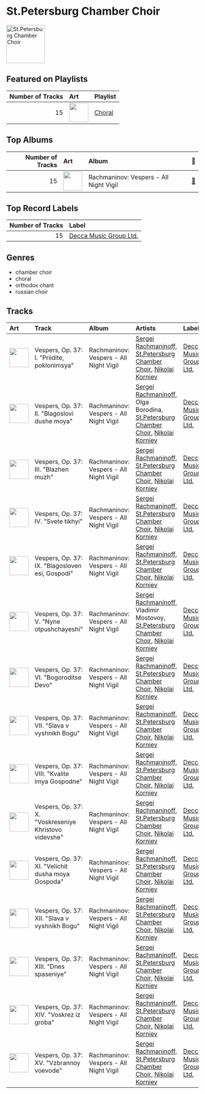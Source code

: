 
# St.Petersburg Chamber Choir


<img src="https://i.scdn.co/image/f946eebb053703449d3e862c18ae531ad0bee47d" alt="St.Petersburg Chamber Choir" width="100" />

## Featured on Playlists
|   Number of Tracks | Art                                                                                                                                                                                                                         | Playlist                                  |
|-------------------:|:----------------------------------------------------------------------------------------------------------------------------------------------------------------------------------------------------------------------------|:------------------------------------------|
|                 15 | <img src="https://mosaic.scdn.co/640/ab67616d0000b2730baa26fb49c09c910a031d24ab67616d0000b2730c8397c0c79c33e6f350ee52ab67616d0000b273397c1f0c407ebd9a318b25faab67616d0000b273609d14b25e86640a2a69c534" alt="" width="50" /> | [Choral](../playlists/choral/overview.md) |
## Top Albums

|   Number of Tracks | Art                                                                                              | Album                                  | 🔗                                                          |
|-------------------:|:-------------------------------------------------------------------------------------------------|:---------------------------------------|:-----------------------------------------------------------|
|                 15 | <img src="https://i.scdn.co/image/ab67616d0000b273319c8a995c0c01cd233b3bd5" alt="" width="50" /> | Rachmaninov: Vespers - All Night Vigil | [🔗](https://open.spotify.com/album/7hqotgNjEJt09XiggaMI1v) |

## Top Record Labels

|   Number of Tracks | Label                                                         |
|-------------------:|:--------------------------------------------------------------|
|                 15 | [Decca Music Group Ltd.](../labels/decca_music_group_ltd_.md) |

## Genres

- chamber choir
- choral
- orthodox chant
- russian choir

## Tracks

| Art                                                                                              | Track                                                 | Album                                  | Artists                                                                                                                                                                | Label                                                         | 💚   | 🔗                                                          |
|:-------------------------------------------------------------------------------------------------|:------------------------------------------------------|:---------------------------------------|:-----------------------------------------------------------------------------------------------------------------------------------------------------------------------|:--------------------------------------------------------------|:----|:-----------------------------------------------------------|
| <img src="https://i.scdn.co/image/ab67616d0000b273319c8a995c0c01cd233b3bd5" alt="" width="50" /> | Vespers, Op. 37: I. "Priidite, poklonimsya"           | Rachmaninov: Vespers - All Night Vigil | [Sergei Rachmaninoff](sergei_rachmaninoff.md), [St.Petersburg Chamber Choir](st_petersburg_chamber_choir.md), [Nikolai Korniev](nikolai_korniev.md)                    | [Decca Music Group Ltd.](../labels/decca_music_group_ltd_.md) |     | [🔗](https://open.spotify.com/track/4evlPDUET2zxmrSffIopYk) |
| <img src="https://i.scdn.co/image/ab67616d0000b273319c8a995c0c01cd233b3bd5" alt="" width="50" /> | Vespers, Op. 37: II. "Blagoslovi dushe moya"          | Rachmaninov: Vespers - All Night Vigil | [Sergei Rachmaninoff](sergei_rachmaninoff.md), Olga Borodina, [St.Petersburg Chamber Choir](st_petersburg_chamber_choir.md), [Nikolai Korniev](nikolai_korniev.md)     | [Decca Music Group Ltd.](../labels/decca_music_group_ltd_.md) |     | [🔗](https://open.spotify.com/track/3tmb8PpSEsDXOPv2JxBAeJ) |
| <img src="https://i.scdn.co/image/ab67616d0000b273319c8a995c0c01cd233b3bd5" alt="" width="50" /> | Vespers, Op. 37: III. "Blazhen muzh"                  | Rachmaninov: Vespers - All Night Vigil | [Sergei Rachmaninoff](sergei_rachmaninoff.md), [St.Petersburg Chamber Choir](st_petersburg_chamber_choir.md), [Nikolai Korniev](nikolai_korniev.md)                    | [Decca Music Group Ltd.](../labels/decca_music_group_ltd_.md) |     | [🔗](https://open.spotify.com/track/4vOfTVbAp9oBxyko8covCb) |
| <img src="https://i.scdn.co/image/ab67616d0000b273319c8a995c0c01cd233b3bd5" alt="" width="50" /> | Vespers, Op. 37: IV. "Svete tikhyi"                   | Rachmaninov: Vespers - All Night Vigil | [Sergei Rachmaninoff](sergei_rachmaninoff.md), [St.Petersburg Chamber Choir](st_petersburg_chamber_choir.md), [Nikolai Korniev](nikolai_korniev.md)                    | [Decca Music Group Ltd.](../labels/decca_music_group_ltd_.md) |     | [🔗](https://open.spotify.com/track/63vzmx5X4rx7iiampzwus4) |
| <img src="https://i.scdn.co/image/ab67616d0000b273319c8a995c0c01cd233b3bd5" alt="" width="50" /> | Vespers, Op. 37: IX. "Blagosloven esi, Gospodi"       | Rachmaninov: Vespers - All Night Vigil | [Sergei Rachmaninoff](sergei_rachmaninoff.md), [St.Petersburg Chamber Choir](st_petersburg_chamber_choir.md), [Nikolai Korniev](nikolai_korniev.md)                    | [Decca Music Group Ltd.](../labels/decca_music_group_ltd_.md) |     | [🔗](https://open.spotify.com/track/0NfQexdy6BRC3O7W2LPqHl) |
| <img src="https://i.scdn.co/image/ab67616d0000b273319c8a995c0c01cd233b3bd5" alt="" width="50" /> | Vespers, Op. 37: V. "Nyne otpushchayeshi"             | Rachmaninov: Vespers - All Night Vigil | [Sergei Rachmaninoff](sergei_rachmaninoff.md), Vladimir Mostovoy, [St.Petersburg Chamber Choir](st_petersburg_chamber_choir.md), [Nikolai Korniev](nikolai_korniev.md) | [Decca Music Group Ltd.](../labels/decca_music_group_ltd_.md) |     | [🔗](https://open.spotify.com/track/6pFMpE4Z9UooPdsTmgbWYI) |
| <img src="https://i.scdn.co/image/ab67616d0000b273319c8a995c0c01cd233b3bd5" alt="" width="50" /> | Vespers, Op. 37: VI. "Bogoroditse Devo"               | Rachmaninov: Vespers - All Night Vigil | [Sergei Rachmaninoff](sergei_rachmaninoff.md), [St.Petersburg Chamber Choir](st_petersburg_chamber_choir.md), [Nikolai Korniev](nikolai_korniev.md)                    | [Decca Music Group Ltd.](../labels/decca_music_group_ltd_.md) |     | [🔗](https://open.spotify.com/track/3eu4eSHpO2u9bgzmDDTlgY) |
| <img src="https://i.scdn.co/image/ab67616d0000b273319c8a995c0c01cd233b3bd5" alt="" width="50" /> | Vespers, Op. 37: VII. "Slava v vyshnikh Bogu"         | Rachmaninov: Vespers - All Night Vigil | [Sergei Rachmaninoff](sergei_rachmaninoff.md), [St.Petersburg Chamber Choir](st_petersburg_chamber_choir.md), [Nikolai Korniev](nikolai_korniev.md)                    | [Decca Music Group Ltd.](../labels/decca_music_group_ltd_.md) |     | [🔗](https://open.spotify.com/track/0op8XEiSF79zl5SSvPv5j2) |
| <img src="https://i.scdn.co/image/ab67616d0000b273319c8a995c0c01cd233b3bd5" alt="" width="50" /> | Vespers, Op. 37: VIII. "Kvalite imya Gospodne"        | Rachmaninov: Vespers - All Night Vigil | [Sergei Rachmaninoff](sergei_rachmaninoff.md), [St.Petersburg Chamber Choir](st_petersburg_chamber_choir.md), [Nikolai Korniev](nikolai_korniev.md)                    | [Decca Music Group Ltd.](../labels/decca_music_group_ltd_.md) |     | [🔗](https://open.spotify.com/track/79tPoVRNUdOSwM8ERRpx8m) |
| <img src="https://i.scdn.co/image/ab67616d0000b273319c8a995c0c01cd233b3bd5" alt="" width="50" /> | Vespers, Op. 37: X. "Voskreseniye Khristovo videvshe" | Rachmaninov: Vespers - All Night Vigil | [Sergei Rachmaninoff](sergei_rachmaninoff.md), [St.Petersburg Chamber Choir](st_petersburg_chamber_choir.md), [Nikolai Korniev](nikolai_korniev.md)                    | [Decca Music Group Ltd.](../labels/decca_music_group_ltd_.md) |     | [🔗](https://open.spotify.com/track/2rzp6tSZjlPxIjkcnKoV7a) |
| <img src="https://i.scdn.co/image/ab67616d0000b273319c8a995c0c01cd233b3bd5" alt="" width="50" /> | Vespers, Op. 37: XI. "Velichit dusha moya Gospoda"    | Rachmaninov: Vespers - All Night Vigil | [Sergei Rachmaninoff](sergei_rachmaninoff.md), [St.Petersburg Chamber Choir](st_petersburg_chamber_choir.md), [Nikolai Korniev](nikolai_korniev.md)                    | [Decca Music Group Ltd.](../labels/decca_music_group_ltd_.md) |     | [🔗](https://open.spotify.com/track/32j8MnD2wyx1QQ3wRa6ytm) |
| <img src="https://i.scdn.co/image/ab67616d0000b273319c8a995c0c01cd233b3bd5" alt="" width="50" /> | Vespers, Op. 37: XII. "Slava v vyshnikh Bogu"         | Rachmaninov: Vespers - All Night Vigil | [Sergei Rachmaninoff](sergei_rachmaninoff.md), [St.Petersburg Chamber Choir](st_petersburg_chamber_choir.md), [Nikolai Korniev](nikolai_korniev.md)                    | [Decca Music Group Ltd.](../labels/decca_music_group_ltd_.md) |     | [🔗](https://open.spotify.com/track/1RCpDM7OThH6WdncbhQ7IE) |
| <img src="https://i.scdn.co/image/ab67616d0000b273319c8a995c0c01cd233b3bd5" alt="" width="50" /> | Vespers, Op. 37: XIII. "Dnes spaseniye"               | Rachmaninov: Vespers - All Night Vigil | [Sergei Rachmaninoff](sergei_rachmaninoff.md), [St.Petersburg Chamber Choir](st_petersburg_chamber_choir.md), [Nikolai Korniev](nikolai_korniev.md)                    | [Decca Music Group Ltd.](../labels/decca_music_group_ltd_.md) |     | [🔗](https://open.spotify.com/track/07rzxAXZHLhV0kGR0zNDIn) |
| <img src="https://i.scdn.co/image/ab67616d0000b273319c8a995c0c01cd233b3bd5" alt="" width="50" /> | Vespers, Op. 37: XIV. "Voskrez iz groba"              | Rachmaninov: Vespers - All Night Vigil | [Sergei Rachmaninoff](sergei_rachmaninoff.md), [St.Petersburg Chamber Choir](st_petersburg_chamber_choir.md), [Nikolai Korniev](nikolai_korniev.md)                    | [Decca Music Group Ltd.](../labels/decca_music_group_ltd_.md) |     | [🔗](https://open.spotify.com/track/1kTERqTjsxeq3RNjtunq1u) |
| <img src="https://i.scdn.co/image/ab67616d0000b273319c8a995c0c01cd233b3bd5" alt="" width="50" /> | Vespers, Op. 37: XV. "Vzbrannoy voevode"              | Rachmaninov: Vespers - All Night Vigil | [Sergei Rachmaninoff](sergei_rachmaninoff.md), [St.Petersburg Chamber Choir](st_petersburg_chamber_choir.md), [Nikolai Korniev](nikolai_korniev.md)                    | [Decca Music Group Ltd.](../labels/decca_music_group_ltd_.md) |     | [🔗](https://open.spotify.com/track/5PSyFWOmtBCPwkAiAV770t) |